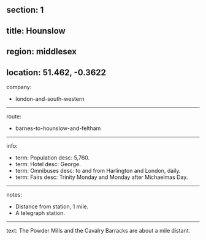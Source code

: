 section: 1
----
title: Hounslow
----
region: middlesex
----
location: 51.462, -0.3622
----
company:
- london-and-south-western
----
route:
- barnes-to-hounslow-and-feltham
----
info:
- term: Population
  desc: 5,760.
- term: Hotel
  desc: George.
- term: Omnibuses
  desc: to and from Harlington and London, daily.
- term: Fairs
  desc: Trinity Monday and Monday after Michaelmas Day.
----
notes:
- Distance from station, 1 mile.
- A telegraph station.
----
text: The Powder Mills and the Cavalry Barracks are about a mile distant.
